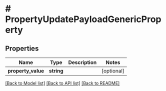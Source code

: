 # # PropertyUpdatePayloadGenericProperty


## Properties 


Name | Type | Description | Notes
------------ | ------------- | ------------- | -------------
**property_value**| **string** |   | [optional]


[[Back to Model list]](../../README.md#models) [[Back to API list]](../../README.md#endpoints) [[Back to README]](../../README.md)

